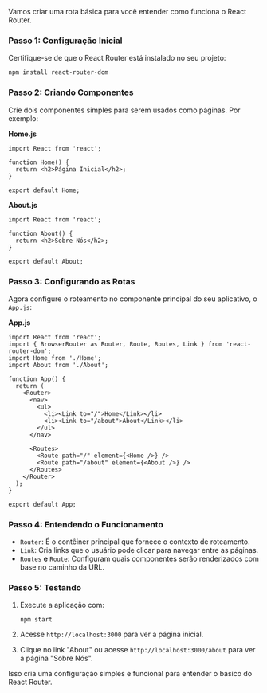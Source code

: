 Vamos criar uma rota básica para você entender como funciona o React Router.

### **Passo 1: Configuração Inicial**

Certifique-se de que o React Router está instalado no seu projeto:

```
npm install react-router-dom
```

### **Passo 2: Criando Componentes**

Crie dois componentes simples para serem usados como páginas. Por exemplo:

**Home.js**

```
import React from 'react';

function Home() {
  return <h2>Página Inicial</h2>;
}

export default Home;
```

**About.js**

```
import React from 'react';

function About() {
  return <h2>Sobre Nós</h2>;
}

export default About;
```

### **Passo 3: Configurando as Rotas**

Agora configure o roteamento no componente principal do seu aplicativo, o `App.js`:

**App.js**

```
import React from 'react';
import { BrowserRouter as Router, Route, Routes, Link } from 'react-router-dom';
import Home from './Home';
import About from './About';

function App() {
  return (
    <Router>
      <nav>
        <ul>
          <li><Link to="/">Home</Link></li>
          <li><Link to="/about">About</Link></li>
        </ul>
      </nav>

      <Routes>
        <Route path="/" element={<Home />} />
        <Route path="/about" element={<About />} />
      </Routes>
    </Router>
  );
}

export default App;
```

### **Passo 4: Entendendo o Funcionamento**

- `Router`: É o contêiner principal que fornece o contexto de roteamento.
- `Link`: Cria links que o usuário pode clicar para navegar entre as páginas.
- `Routes` **e** `Route`: Configuram quais componentes serão renderizados com base no caminho da URL.

### **Passo 5: Testando**

1. Execute a aplicação com:

    ```
    npm start
    ```

2. Acesse `http://localhost:3000` para ver a página inicial.
3. Clique no link "About" ou acesse `http://localhost:3000/about` para ver a página "Sobre Nós".

Isso cria uma configuração simples e funcional para entender o básico do React Router.


